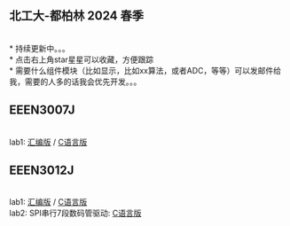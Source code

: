 ## 北工大-都柏林 2024 春季

<br> * 持续更新中。。。
<br> * 点击右上角star星星可以收藏，方便跟踪
<br> * 需要什么组件模块（比如显示，比如xx算法，或者ADC，等等）可以发邮件给我，需要的人多的话我会优先开发。。。

## EEEN3007J
<br> lab1: [汇编版](./C8051F/Lab1/key2led_asm.asm) / [C语言版](./C8051F/Lab1/key2led_c.c)

## EEEN3012J
<br> lab1: [汇编版](./C8051F/Lab1/key2led_asm.asm) / [C语言版](./C8051F/Lab1/key2led_c.c)
<br> lab2: SPI串行7段数码管驱动: [C语言版](./C8051F/Serial7Seg/SPI_7Seg.c)
